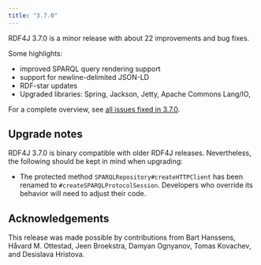 ```yaml
---
title: "3.7.0"
---
```

RDF4J 3.7.0 is a minor release with about 22 improvements and bug fixes.

Some highlights:
 - improved SPARQL query rendering support
 - support for newline-delimited JSON-LD
 - RDF-star updates
 - Upgraded libraries: Spring, Jackson, Jetty, Apache Commons Lang/IO, 

<!--more-->

For a complete overview, see [all issues fixed in 3.7.0](https://github.com/eclipse/rdf4j/milestone/66?closed=1).

## Upgrade notes

RDF4J 3.7.0 is binary compatible with older RDF4J releases. Nevertheless, the following should be kept in mind when upgrading:

 - The protected method `SPARQLRepository#createHTTPClient` has been renamed to `#createSPARQLProtocolSession`. Developers who override its behavior will need to adjust their code.

## Acknowledgements

This release was made possible by contributions from Bart Hanssens, Håvard M. Ottestad, Jeen Broekstra, Damyan Ognyanov, Tomas Kovachev, and Desislava Hristova.
